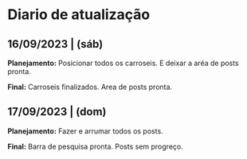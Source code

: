 # Diario de atualização

## 16/09/2023 | (sáb)

**Planejamento:** Posicionar todos os carroseis. E deixar a aréa de posts pronta.

**Final:** Carroseis finalizados. Area de posts pronta.

## 17/09/2023 | (dom)

**Planejamento:** Fazer e arrumar todos os posts. 

**Final:** Barra de pesquisa pronta. Posts sem progreço.